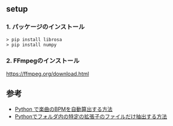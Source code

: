 ## setup

### 1. パッケージのインストール

```
> pip install librosa
> pip install numpy
```

### 2. FFmpegのインストール

https://ffmpeg.org/download.html

## 参考

- [Python で楽曲のBPMを自動算出する方法](https://www.wizard-notes.com/entry/music-analysis/compute-bpm)
- [Pythonでフォルダ内の特定の拡張子のファイルだけ抽出する方法](https://tonari-it.com/python-splitext-listdir/)
